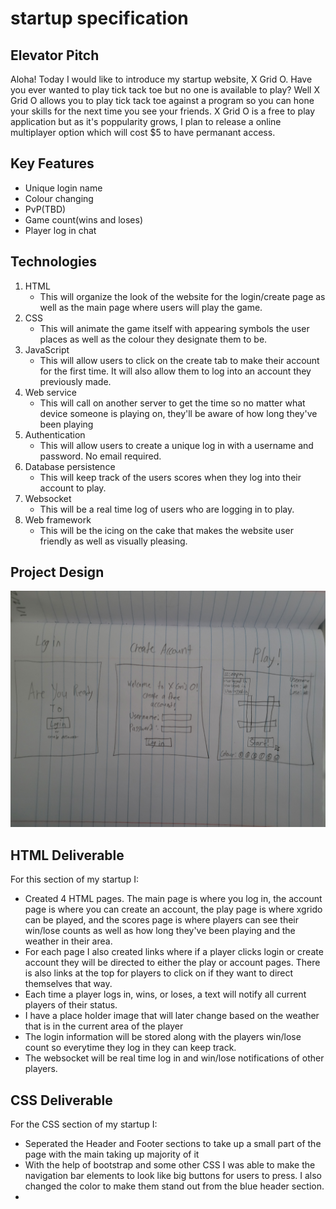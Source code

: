 # startup specification
## Elevator Pitch
Aloha! Today I would like to introduce my startup website, X Grid O. Have you ever wanted to play tick tack toe but no one is available to play? Well X Grid O allows you to play tick tack toe against a program so you can hone your skills for the next time you see your friends. X Grid O is a free to play application but as it's poppularity grows, I plan to release a online multiplayer option which will cost $5 to have permanant access.

## Key Features
- Unique login name
- Colour changing 
- PvP(TBD)
- Game count(wins and loses)
- Player log in chat

## Technologies 
1. HTML
    - This will organize the look of the website for the login/create page as well as the main page where users will play the game.
2. CSS
    - This will animate the game itself with appearing symbols the user places as well as the colour they designate them to be.
3. JavaScript
    - This will allow users to click on the create tab to make their account for the first time. It will also allow them to log into an account they previously made.
4. Web service
    - This will call on another server to get the time so no matter what device someone is playing on, they'll be aware of how long they've been playing
5. Authentication
    - This will allow users to create a unique log in with a username and password. No email required.
6. Database persistence
    - This will keep track of the users scores when they log into their account to play.
7. Websocket
    - This will be a real time log of users who are logging in to play.
8. Web framework
    - This will be the icing on the cake that makes the website user friendly as well as visually pleasing.

## Project Design
![Alt text](20240115_115735.jpg)

## HTML Deliverable
For this section of my startup I:
* Created 4 HTML pages. The main page is where you log in, the account page is where you can create an account, the play page is where xgrido can be played, and the scores page is where players can see their win/lose counts as well as how long they've been playing and the weather in their area.
* For each page I also created links where if a player clicks login or create account they will be directed to either the play or account pages. There is also links at the top for players to click on if they want to direct themselves that way.
* Each time a player logs in, wins, or loses, a text will notify all current players of their status.
* I have a place holder image that will later change based on the weather that is in the current area of the player
* The login information will be stored along with the players win/lose count so everytime they log in they can keep track.
* The websocket will be real time log in and win/lose notifications of other players.

## CSS Deliverable
For the CSS section of my startup I:
* Seperated the Header and Footer sections to take up a small part of the page with the main taking up majority of it
* With the help of bootstrap and some other CSS I was able to make the navigation bar elements to look like big buttons for users to press. I also changed the color to make them stand out from the blue header section.
* 